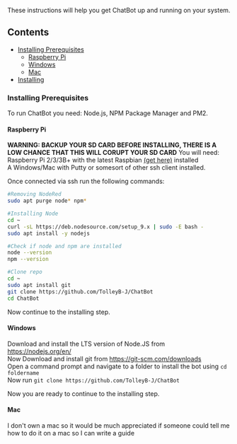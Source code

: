 These instructions will help you get ChatBot up and running on your system.

## Contents
  * [Installing Prerequisites](https://github.com/TolleyB-J/ChatBot/wiki/Setup#installing-prerequisites)
    * [Raspberry Pi](https://github.com/TolleyB-J/ChatBot/wiki/Setup#raspberry-pi)
    * [Windows](https://github.com/TolleyB-J/ChatBot/wiki/Setup#windows)
    * [Mac](https://github.com/TolleyB-J/ChatBot/wiki/Setup#mac)
  * [Installing](https://github.com/TolleyB-J/ChatBot/wiki/Setup#installing)

### Installing Prerequisites

To run ChatBot you need: Node.js, NPM Package Manager and PM2.

#### Raspberry Pi

**WARNING: BACKUP YOUR SD CARD BEFORE INSTALLING, THERE IS A LOW CHANCE THAT THIS WILL CORUPT YOUR SD CARD**
You will need:  
Raspberry Pi 2/3/3B+ with the latest Raspbian [(get here)](https://www.raspberrypi.org/downloads/) installed  
A Windows/Mac with Putty or somesort of other ssh client installed.  

Once connected via ssh run the following commands:
```bash
#Removing NodeRed
sudo apt purge node* npm*

#Installing Node
cd ~
curl -sL https://deb.nodesource.com/setup_9.x | sudo -E bash -
sudo apt install -y nodejs

#Check if node and npm are installed
node --version
npm --version

#Clone repo
cd ~  
sudo apt install git  
git clone https://github.com/TolleyB-J/ChatBot  
cd ChatBot  

```
Now continue to the installing step.

#### Windows

Download and install the LTS version of Node.JS from https://nodejs.org/en/  
Now Download and install git from https://git-scm.com/downloads  
Open a command prompt and navigate to a folder to install the bot using ```cd foldername```  
Now run ```git clone https://github.com/TolleyB-J/ChatBot```  

Now you are ready to continue to the installing step.

#### Mac

I don't own a mac so it would be much appreciated if someone could tell me how to do it on a mac so I can write a guide

